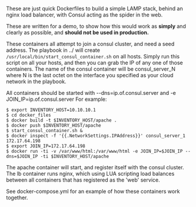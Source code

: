These are just quick Dockerfiles to build a simple LAMP stack, behind an nginx
load balancer, with Consul acting as the spider in the web. 

These are written for a demo, to show how this would work as **simply** and clearly as possible, and 
**should not be used in production.**

These containers all attempt to join a consul cluster, and need a seed address.
The playbook in ../ will create `/usr/local/bin/start_consul_container.sh` on
all hosts. Simply run this script on all your hosts, and then you can grab the IP of
any one of those containers.
The name of the consul container will be consul_server_N where N is the last
octet on the interface you specified as your cloud network in the playbook.

All containers should be started with --dns=ip.of.consul.server and -e JOIN_IP=ip.of.consul.server
For example:

```
$ export INVENTORY_HOST=10.10.10.1
$ cd docker_files
$ docker build -t $INVENTORY_HOST/apache .
$ docker push $INVENTORY_HOST/apache
$ start_consul_container.sh &
$ docker inspect -f '{{.NetworkSettings.IPAddress}}' consul_server_1
172.17.64.198
$ export JOIN_IP=172.17.64.198
$ docker run -ti -v /var/www/html:/var/www/html -e JOIN_IP=$JOIN_IP --dns=$JOIN_IP -ti $INVENTORY_HOST/apache
```

The apache container will start, and register itself with the consul cluster.
The lb container runs nginx, which using LUA scripting load balances between
all containers that has registered as the 'web' service. 

See docker-compose.yml for an example of how these containers work together.
